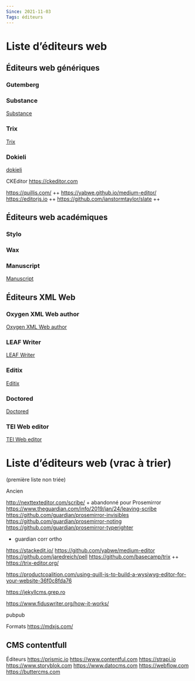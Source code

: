 ```yaml
---
Since: 2021-11-03
Tags: éditeurs
---
```


# Liste d’éditeurs web

## Éditeurs web génériques

### Gutemberg


### Substance

[Substance](https://substance.io)

### Trix

[Trix](https://trix-editor.org)

### Dokieli

[dokieli](https://dokie.li)

CKEditor
https://ckeditor.com

https://quilljs.com/ ++
https://yabwe.github.io/medium-editor/
https://editorjs.io ++
https://github.com/ianstormtaylor/slate ++



## Éditeurs web académiques

### Stylo

### Wax

### Manuscript

[Manuscript](https://www.manuscripts.io)

## Éditeurs XML Web

### Oxygen XML Web author

[Oxygen XML Web author](https://www.oxygenxml.com/xml_web_author.html)

### LEAF Writer

[LEAF Writer](https://leaf-writer.leaf-vre.org)

### Editix 

[Editix](https://www.editix.com)

### Doctored

[Doctored](https://holloway.nz/doctored/)

### TEI Web editor

[TEI Web editor](https://digital-editing.fas.harvard.edu/editor/)


# Liste d’éditeurs web (vrac à trier)

(première liste non triée)

Ancien

http://nexttexteditor.com/scribe/ + abandonné pour Prosemirror
https://www.theguardian.com/info/2019/jan/24/leaving-scribe
https://github.com/guardian/prosemirror-invisibles
https://github.com/guardian/prosemirror-noting
https://github.com/guardian/prosemirror-typerighter
+ guardian corr ortho

https://stackedit.io/
https://github.com/yabwe/medium-editor
https://github.com/jaredreich/pell
https://github.com/basecamp/trix ++
https://trix-editor.org/


https://productcoalition.com/using-quill-js-to-build-a-wysiwyg-editor-for-your-website-36f0c8fda76

https://jekyllcms.grep.ro

https://www.fiduswriter.org/how-it-works/



pubpub

Formats
https://mdxjs.com/


## CMS contentfull

Éditeurs 
https://prismic.io
https://www.contentful.com
https://strapi.io
https://www.storyblok.com
https://www.datocms.com
https://webflow.com
https://buttercms.com

